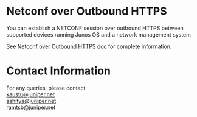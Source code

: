 # Netconf over Outbound HTTPS
You can establish a NETCONF session over outbound HTTPS between supported devices running Junos OS and a network management system

See [Netconf over Outbound HTTPS doc](https://www.juniper.net/documentation/en_US/junos/topics/topic-map/netconf-outbound-https-connection.html) for complete information.


# Contact Information
For any queries, please contact<br/>
kaustu@juniper.net<br/>
sahitya@juniper.net<br/>
ramtsb@juniper.net<br/>
